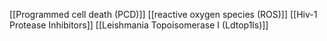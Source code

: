 [[Programmed cell death (PCD)]]
[[reactive oxygen species (ROS)]]
[[Hiv-1 Protease Inhibitors]]
[[Leishmania Topoisomerase I (Ldtop1ls)]]
